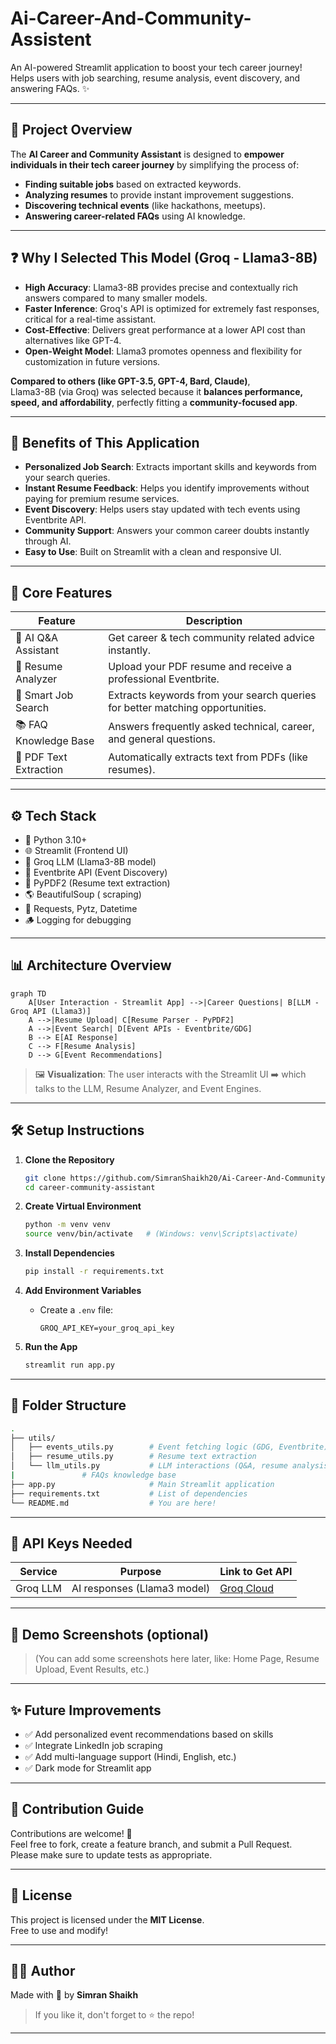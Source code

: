 # Ai-Career-And-Community-Assistent


An AI-powered Streamlit application to boost your tech career journey!  
Helps users with job searching, resume analysis, event discovery, and answering FAQs. ✨

---
## 📌 Project Overview

The **AI Career and Community Assistant** is designed to **empower individuals in their tech career journey** by simplifying the process of:

- **Finding suitable jobs** based on extracted keywords.
- **Analyzing resumes** to provide instant improvement suggestions.
- **Discovering technical events** (like hackathons, meetups).
- **Answering career-related FAQs** using AI knowledge.

---

## ❓ Why I Selected This Model (Groq - Llama3-8B)

- **High Accuracy**: Llama3-8B provides precise and contextually rich answers compared to many smaller models.
- **Faster Inference**: Groq's API is optimized for extremely fast responses, critical for a real-time assistant.
- **Cost-Effective**: Delivers great performance at a lower API cost than alternatives like GPT-4.
- **Open-Weight Model**: Llama3 promotes openness and flexibility for customization in future versions.

**Compared to others (like GPT-3.5, GPT-4, Bard, Claude)**,  
Llama3-8B (via Groq) was selected because it **balances performance, speed, and affordability**, perfectly fitting a **community-focused app**.

---

## 🎯 Benefits of This Application

- **Personalized Job Search**: Extracts important skills and keywords from your search queries.
- **Instant Resume Feedback**: Helps you identify improvements without paying for premium resume services.
- **Event Discovery**: Helps users stay updated with tech events using Eventbrite API.
- **Community Support**: Answers your common career doubts instantly through AI.
- **Easy to Use**: Built on Streamlit with a clean and responsive UI.

---
## 🧠 Core Features

| Feature                  | Description                                                                 |
|---------------------------|-----------------------------------------------------------------------------|
| 🤖 AI Q&A Assistant        | Get career & tech community related advice instantly.                       |
| 📄 Resume Analyzer         | Upload your PDF resume and receive a professional Eventbrite.                             |
| 🔎 Smart Job Search        | Extracts keywords from your search queries for better matching opportunities. |
| 📚 FAQ Knowledge Base      | Answers frequently asked technical, career, and general questions.           |
| 🧹 PDF Text Extraction     | Automatically extracts text from PDFs (like resumes).                       |

---

## ⚙️ Tech Stack

- 🐍 Python 3.10+
- 🌐 Streamlit (Frontend UI)
- 🧠 Groq LLM (Llama3-8B model)
- 🎫 Eventbrite API (Event Discovery)
- 📄 PyPDF2 (Resume text extraction)
- 🌎 BeautifulSoup ( scraping)
- 🧹 Requests, Pytz, Datetime
- 🪵 Logging for debugging

---

## 📊 Architecture Overview

```mermaid
graph TD
    A[User Interaction - Streamlit App] -->|Career Questions| B[LLM - Groq API (Llama3)]
    A -->|Resume Upload| C[Resume Parser - PyPDF2]
    A -->|Event Search| D[Event APIs - Eventbrite/GDG]
    B --> E[AI Response]
    C --> F[Resume Analysis]
    D --> G[Event Recommendations]
```

> 🖼️ **Visualization**: The user interacts with the Streamlit UI ➡️ which talks to the LLM, Resume Analyzer, and Event Engines.

---

## 🛠️ Setup Instructions

1. **Clone the Repository**
   ```bash
   git clone https://github.com/SimranShaikh20/Ai-Career-And-Community-Assistent.git
   cd career-community-assistant
   ```

2. **Create Virtual Environment**
   ```bash
   python -m venv venv
   source venv/bin/activate   # (Windows: venv\Scripts\activate)
   ```

3. **Install Dependencies**
   ```bash
   pip install -r requirements.txt
   ```

4. **Add Environment Variables**
   - Create a `.env` file:
     ```
     GROQ_API_KEY=your_groq_api_key
     
     ```

5. **Run the App**
   ```bash
   streamlit run app.py
   ```

---

## 📂 Folder Structure

```bash
.
├── utils/
│   ├── events_utils.py        # Event fetching logic (GDG, Eventbrite)
│   ├── resume_utils.py        # Resume text extraction
│   └── llm_utils.py           # LLM interactions (Q&A, resume analysis)
|               # FAQs knowledge base
├── app.py                     # Main Streamlit application
├── requirements.txt           # List of dependencies
└── README.md                  # You are here!
```

---

## 🔑 API Keys Needed

| Service      | Purpose                           | Link to Get API |
|--------------|------------------------------------|-----------------|
| Groq LLM     | AI responses (Llama3 model)        | [Groq Cloud](https://console.groq.com/) |
---

## 📸 Demo Screenshots (optional)

> (You can add some screenshots here later, like: Home Page, Resume Upload, Event Results, etc.)

---

## ✨ Future Improvements

- ✅ Add personalized event recommendations based on skills
- ✅ Integrate LinkedIn job scraping
- ✅ Add multi-language support (Hindi, English, etc.)
- ✅ Dark mode for Streamlit app

---

## 🤝 Contribution Guide

Contributions are welcome! 🎉  
Feel free to fork, create a feature branch, and submit a Pull Request.  
Please make sure to update tests as appropriate.

---

## 📜 License

This project is licensed under the **MIT License**.  
Free to use and modify!

---

## 👨‍💻 Author

Made with 💖 by **Simran Shaikh**

> If you like it, don't forget to ⭐ the repo!

---
